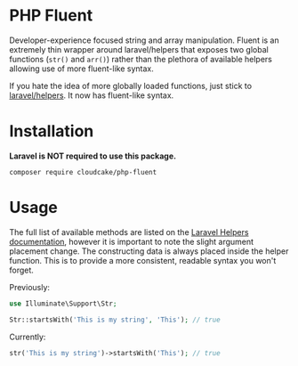# PHP Fluent

Developer-experience focused string and array manipulation. Fluent is an
extremely thin wrapper around laravel/helpers that exposes two global functions
(`str()` and `arr()`) rather than the plethora of available helpers allowing use
of more fluent-like syntax.

If you hate the idea of more globally loaded functions, just stick to [laravel/helpers](https://github.com/laravel/helpers). It now has fluent-like syntax.

# Installation

**Laravel is NOT required to use this package.**

```shell
composer require cloudcake/php-fluent
```

# Usage

The full list of available methods are listed on the [Laravel Helpers
documentation](https://laravel.com/docs/master/helpers#available-methods),
however it is important to note the slight argument placement change. The
constructing data is always placed inside the helper function. This is to
provide a more consistent, readable syntax you won't forget.

Previously:

```php
use Illuminate\Support\Str;

Str::startsWith('This is my string', 'This'); // true
```

Currently:

```php
str('This is my string')->startsWith('This'); // true
```
